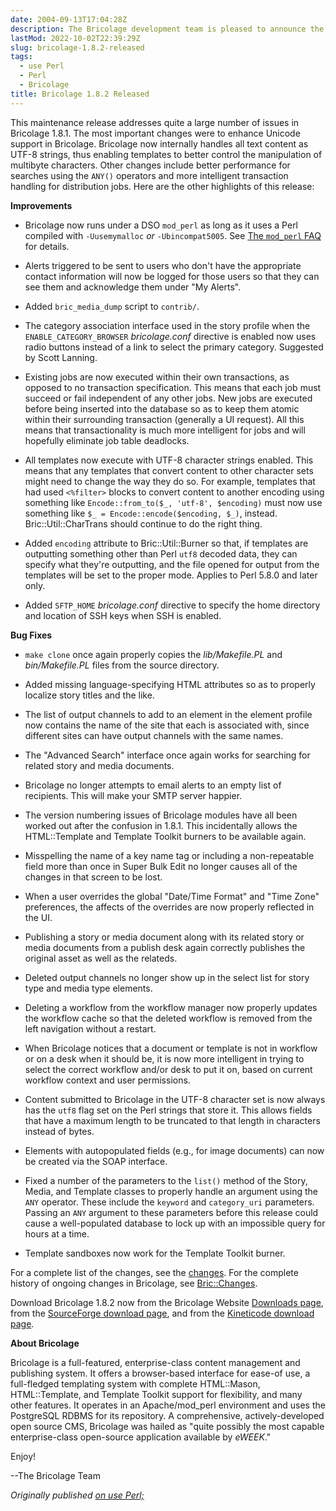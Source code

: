 ```yaml
---
date: 2004-09-13T17:04:28Z
description: The Bricolage development team is pleased to announce the release of Bricolage 1.8.2.
lastMod: 2022-10-02T22:39:29Z
slug: bricolage-1.8.2-released
tags:
  - use Perl
  - Perl
  - Bricolage
title: Bricolage 1.8.2 Released
---
```


This maintenance release addresses quite a large number of issues in
Bricolage 1.8.1. The most important changes were to enhance Unicode
support in Bricolage. Bricolage now internally handles all text content
as UTF-8 strings, thus enabling templates to better control the
manipulation of multibyte characters. Other changes include better
performance for searches using the `ANY()` operators and more
intelligent transaction handling for distribution jobs. Here are the
other highlights of this release:

**Improvements**

*   Bricolage now runs under a DSO `mod_perl` as long as it uses a Perl
    compiled with `-Uusemymalloc` *or* `-Ubincompat5005`. See [The `mod_perl`
    FAQ]
    for details.

*   Alerts triggered to be sent to users who don't have the appropriate
    contact information will now be logged for those users so that they
    can see them and acknowledge them under "My Alerts".

*   Added `bric_media_dump` script to `contrib/`.

*   The category association interface used in the story profile when
    the `ENABLE_CATEGORY_BROWSER` *bricolage.conf* directive is enabled
    now uses radio buttons instead of a link to select the primary
    category. Suggested by Scott Lanning.

*   Existing jobs are now executed within their own transactions, as
    opposed to no transaction specification. This means that each job
    must succeed or fail independent of any other jobs. New jobs are
    executed before being inserted into the database so as to keep them
    atomic within their surrounding transaction (generally a UI
    request). All this means that transactionality is much more
    intelligent for jobs and will hopefully eliminate job table
    deadlocks.

*   All templates now execute with UTF-8 character strings enabled.
    This means that any templates that convert content to other
    character sets might need to change the way they do so. For
    example, templates that had used `<%filter>` blocks to convert
    content to another encoding using something like `Encode::from_to($_,
    'utf-8', $encoding)` must now use something like `$_ =
    Encode::encode($encoding, $_)`, instead. Bric::Util::CharTrans
    should continue to do the right thing.

*   Added `encoding` attribute to Bric::Util::Burner so that, if
    templates are outputting something other than Perl `utf8` decoded
    data, they can specify what they're outputting, and the file opened
    for output from the templates will be set to the proper mode.
    Applies to Perl 5.8.0 and later only.

*   Added `SFTP_HOME` *bricolage.conf* directive to specify the home
    directory and location of SSH keys when SSH is enabled.

**Bug Fixes**

*   `make clone` once again properly copies the *lib/Makefile.PL* and *bin/Makefile.PL*
    files from the source directory.

*   Added missing language-specifying HTML attributes so as to properly
    localize story titles and the like.

*   The list of output channels to add to an element in the element
    profile now contains the name of the site that each is associated
    with, since different sites can have output channels with the same
    names.

*   The "Advanced Search" interface once again works for searching for
    related story and media documents.

*   Bricolage no longer attempts to email alerts to an empty list of
    recipients. This will make your SMTP server happier.

*   The version numbering issues of Bricolage modules have all been
    worked out after the confusion in 1.8.1. This incidentally allows
    the HTML::Template and Template Toolkit burners to be available
    again.

*   Misspelling the name of a key name tag or including a
    non-repeatable field more than once in Super Bulk Edit no longer
    causes all of the changes in that screen to be lost.

*   When a user overrides the global "Date/Time Format" and "Time Zone"
    preferences, the affects of the overrides are now properly
    reflected in the UI.

*   Publishing a story or media document along with its related story
    or media documents from a publish desk again correctly publishes
    the original asset as well as the relateds.

*   Deleted output channels no longer show up in the select list for
    story type and media type elements.

*   Deleting a workflow from the workflow manager now properly updates
    the workflow cache so that the deleted workflow is removed from the
    left navigation without a restart.

*   When Bricolage notices that a document or template is not in
    workflow or on a desk when it should be, it is now more intelligent
    in trying to select the correct workflow and/or desk to put it on,
    based on current workflow context and user permissions.

*   Content submitted to Bricolage in the UTF-8 character set is now
    always has the `utf8` flag set on the Perl strings that store it.
    This allows fields that have a maximum length to be truncated to
    that length in characters instead of bytes.

*   Elements with autopopulated fields (e.g., for image documents) can
    now be created via the SOAP interface.

*   Fixed a number of the parameters to the `list()` method of the
    Story, Media, and Template classes to properly handle an argument
    using the `ANY` operator. These include the `keyword` and `category_uri`
    parameters. Passing an `ANY` argument to these parameters before
    this release could cause a well-populated database to lock up with
    an impossible query for hours at a time.

*   Template sandboxes now work for the Template Toolkit burner.

For a complete list of the changes, see the [changes]. For the complete history
of ongoing changes in Bricolage, see [Bric::Changes].

Download Bricolage 1.8.2 now from the Bricolage Website [Downloads page], from
the [SourceForge download page], and from the [Kineticode download page].

**About Bricolage**

Bricolage is a full-featured, enterprise-class content management and publishing
system. It offers a browser-based interface for ease-of use, a full-fledged
templating system with complete HTML::Mason, HTML::Template, and Template
Toolkit support for flexibility, and many other features. It operates in an
Apache/mod_perl environment and uses the PostgreSQL RDBMS for its repository. A
comprehensive, actively-developed open source CMS, Bricolage was hailed as
"quite possibly the most capable enterprise-class open-source application
available by *eWEEK*."

Enjoy!

--The Bricolage Team

*Originally published [on use Perl;]*

  [The `mod_perl`     FAQ]: http://perl.apache.org/docs/1.0/guide/install.html#When_DSO_can_be_Used
  [changes]: http://www.bricolage.cc/news/announce/changes/bricolage-1.8.2/
  [Bric::Changes]: http://www.bricolage.cc/docs/api/current/Bric::Changes
  [Downloads page]: http://www.bricolage.cc/downloads/
  [SourceForge download page]: http://sourceforge.net/project/showfiles.php?group_id=34789
  [Kineticode download page]: http://www.kineticode.com/bricolage/index2.html
  [on use Perl;]: https://use-perl.github.io/user/Theory/journal/20856/
    "use.perl.org journal of Theory: “Bricolage 1.8.2 Released”"
